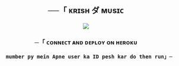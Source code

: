 <h2 align="center">
    ──「 ᴋʀɪsʜ ダ ᴍᴜsɪᴄ 
<p align="center">
  <img src="https://i.ibb.co/G9qRnvf/photo-2024-10-23-16-31-02-7429537155648585828.jpg">
</p>

<h3 align="center">
    ─「 ᴄᴏɴɴᴇᴄᴛ ᴀɴᴅ  ᴅᴇᴩʟᴏʏ ᴏɴ ʜᴇʀᴏᴋᴜ
    
      mumber py mein Apne user ka ID pesh kar do then run」─
</h3>




